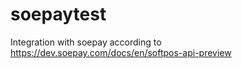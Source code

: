 # soepaytest

Integration with soepay according to
https://dev.soepay.com/docs/en/softpos-api-preview
